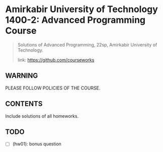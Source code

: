 # Amirkabir University of Technology 1400-2: Advanced Programming Course

> Solutions of Advanced Programming, 22sp, Amirkabir University of Technology.
> 
> link: https://github.com/courseworks

## WARNING

PLEASE FOLLOW POLICIES OF THE COURSE.

## CONTENTS

Include solutions of all homeworks.

## TODO

- [ ] (hw01): bonus question
